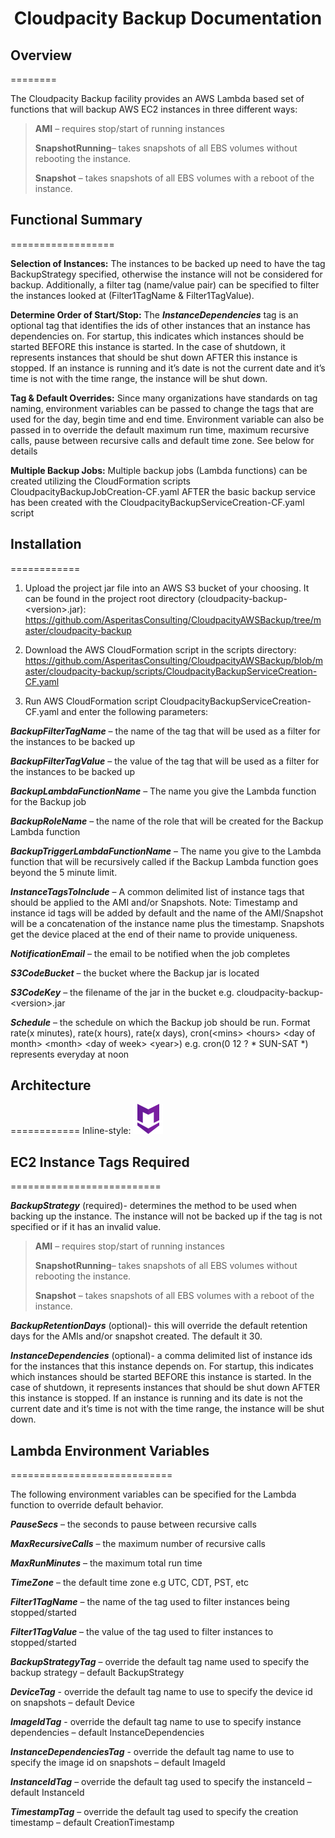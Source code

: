 # <p style="text-align: center;">Cloudpacity Backup Documentation</p>

## Overview
========

The Cloudpacity Backup facility provides an AWS Lambda based set of
functions that will backup AWS EC2 instances in three different ways:

> **AMI** – requires stop/start of running instances
>
> **SnapshotRunning**– takes snapshots of all EBS volumes without
> rebooting the instance.
>
> **Snapshot** – takes snapshots of all EBS volumes with a reboot of the
> instance.

## Functional Summary
==================

**Selection of Instances:** The instances to be backed up need to have
the tag BackupStrategy specified, otherwise the instance will not be
considered for backup. Additionally, a filter tag (name/value pair) can
be specified to filter the instances looked at (Filter1TagName &
Filter1TagValue).

**Determine Order of Start/Stop:** The ***InstanceDependencies*** tag is
an optional tag that identifies the ids of other instances that an
instance has dependencies on. For startup, this indicates which
instances should be started BEFORE this instance is started.  In the
case of shutdown, it represents instances that should be shut down AFTER
this instance is stopped.  If an instance is running and it’s date is
not the current date and it’s time is not with the time range, the
instance will be shut down.

**Tag & Default Overrides:** Since many organizations have standards on
tag naming, environment variables can be passed to change the tags that
are used for the day, begin time and end time. Environment variable can
also be passed in to override the default maximum run time, maximum
recursive calls, pause between recursive calls and default time zone.
See below for details

**Multiple Backup Jobs:** Multiple backup jobs (Lambda functions) can be
created utilizing the CloudFormation scripts
CloudpacityBackupJobCreation-CF.yaml AFTER the basic backup service has
been created with the CloudpacityBackupServiceCreation-CF.yaml script

## Installation
============

1. Upload the project jar file into an AWS S3 bucket of your choosing. It can be found in the project root directory (cloudpacity-backup-&lt;version&gt;.jar): <https://github.com/AsperitasConsulting/CloudpacityAWSBackup/tree/master/cloudpacity-backup>

2. Download the AWS CloudFormation script in the scripts directory: <https://github.com/AsperitasConsulting/CloudpacityAWSBackup/blob/master/cloudpacity-backup/scripts/CloudpacityBackupServiceCreation-CF.yaml>

3. Run AWS CloudFormation script CloudpacityBackupServiceCreation-CF.yaml and enter the following
parameters:

***BackupFilterTagName*** – the name of the tag that will be used as a
filter for the instances to be backed up

***BackupFilterTagValue*** – the value of the tag that will be used as a
filter for the instances to be backed up

***BackupLambdaFunctionName*** – The name you give the Lambda function for
the Backup job

***BackupRoleName*** – the name of the role that will be created for the
Backup Lambda function

***BackupTriggerLambdaFunctionName*** – The name you give to the Lambda
function that will be recursively called if the Backup Lambda function
goes beyond the 5 minute limit.

***InstanceTagsToInclude*** – A common delimited list of instance tags that
should be applied to the AMI and/or Snapshots. Note: Timestamp and
instance id tags will be added by default and the name of the
AMI/Snapshot will be a concatenation of the instance name plus the
timestamp. Snapshots get the device placed at the end of their name to
provide uniqueness.

***NotificationEmail*** – the email to be notified when the job completes

***S3CodeBucket*** – the bucket where the Backup jar is located

***S3CodeKey*** – the filename of the jar in the bucket e.g. cloudpacity-backup-&lt;version&gt;.jar

***Schedule*** – the schedule on which the Backup job should be run. Format
rate(x minutes), rate(x hours), rate(x days), cron(&lt;mins&gt;
&lt;hours&gt; &lt;day of month&gt; &lt;month&gt; &lt;day of week&gt;
&lt;year&gt;) e.g. cron(0 12 ? \* SUN-SAT \*) represents everyday at
noon

## Architecture
============
Inline-style: 
![alt text](https://github.com/adam-p/markdown-here/raw/master/src/common/images/icon48.png "Logo Title Text 1")


## EC2 Instance Tags Required
==========================

***BackupStrategy*** (required)- determines the method to be used when
backing up the instance. The instance will not be backed up if the tag
is not specified or if it has an invalid value.

> **AMI** – requires stop/start of running instances
>
> **SnapshotRunning**– takes snapshots of all EBS volumes without
> rebooting the instance.
>
> **Snapshot** – takes snapshots of all EBS volumes with a reboot of the
> instance.

***BackupRetentionDays*** (optional)- this will override the default
retention days for the AMIs and/or snapshot created. The default it 30.

***InstanceDependencies*** (optional)- a comma delimited list of
instance ids for the instances that this instance depends on.  For
startup, this indicates which instances should be started BEFORE this
instance is started.  In the case of shutdown, it represents instances
that should be shut down AFTER this instance is stopped.  If an instance
is running and its date is not the current date and it’s time is not
with the time range, the instance will be shut down.

## Lambda Environment Variables
============================

The following environment variables can be specified for the Lambda
function to override default behavior.

***PauseSecs*** – the seconds to pause between recursive calls

***MaxRecursiveCalls*** – the maximum number of recursive calls

***MaxRunMinutes*** – the maximum total run time

***TimeZone*** – the default time zone e.g UTC, CDT, PST, etc

***Filter1TagName*** – the name of the tag used to filter instances
being stopped/started

***Filter1TagValue*** – the value of the tag used to filter instances to
stopped/started

***BackupStrategyTag*** – override the default tag name used to specify
the backup strategy – default BackupStrategy

***DeviceTag*** - override the default tag name to use to specify the
device id on snapshots – default Device

***ImageIdTag*** - override the default tag name to use to specify
instance dependencies – default InstanceDependencies

***InstanceDependenciesTag*** - override the default tag name to use to
specify the image id on snapshots – default ImageId

***InstanceIdTag*** – override the default tag used to specify the
instanceId – default InstanceId

***TimestampTag*** – override the default tag used to specify the
creation timestamp – default CreationTimestamp
